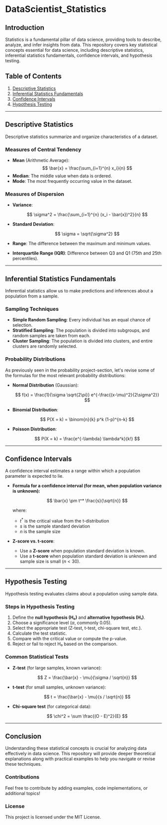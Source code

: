 # DataScientist_Statistics

## Introduction

Statistics is a fundamental pillar of data science, providing tools to describe, analyze, and infer insights from data. This repository covers key statistical concepts essential for data science, including descriptive statistics, inferential statistics fundamentals, confidence intervals, and hypothesis testing.

## Table of Contents

1. [Descriptive Statistics](#descriptive-statistics)
2. [Inferential Statistics Fundamentals](#inferential-statistics-fundamentals)
3. [Confidence Intervals](#confidence-intervals)
4. [Hypothesis Testing](#hypothesis-testing)

---

## Descriptive Statistics

Descriptive statistics summarize and organize characteristics of a dataset.

### Measures of Central Tendency

- **Mean** (Arithmetic Average):
  $$
  \bar{x} = \frac{\sum_{i=1}^{n} x_i}{n}
  $$
- **Median**: The middle value when data is ordered.
- **Mode**: The most frequently occurring value in the dataset.

### Measures of Dispersion

- **Variance**:

    $$
    \sigma^2 = \frac{\sum_{i=1}^{n} (x_i - \bar{x})^2}{n}
    $$

- **Standard Deviation**:

    $$
    \sigma = \sqrt{\sigma^2}
    $$

- **Range**: The difference between the maximum and minimum values.
- **Interquartile Range (IQR)**: Difference between Q3 and Q1 (75th and 25th percentiles).

---

## Inferential Statistics Fundamentals

Inferential statistics allow us to make predictions and inferences about a population from a sample.

### Sampling Techniques

- **Simple Random Sampling**: Every individual has an equal chance of selection.
- **Stratified Sampling**: The population is divided into subgroups, and random samples are taken from each.
- **Cluster Sampling**: The population is divided into clusters, and entire clusters are randomly selected.

### Probability Distributions

As previously seen in the probability project-section, let's revise some of the formulas for the most relevant probability distributions:

- **Normal Distribution** (Gaussian):

  $$
  f(x) = \frac{1}{\sigma \sqrt{2\pi}} e^{-\frac{(x-\mu)^2}{2\sigma^2}}
  $$

- **Binomial Distribution**:

  $$
  P(X = k) = \binom{n}{k} p^k (1-p)^{n-k}
  $$

- **Poisson Distribution**:

  $$
  P(X = k) = \frac{e^{-\lambda} \lambda^k}{k!}
  $$

---

## Confidence Intervals

A confidence interval estimates a range within which a population parameter is expected to lie.

- **Formula for a confidence interval (for mean, when population variance is unknown):**

  $$
  \bar{x} \pm t^* \frac{s}{\sqrt{n}}
  $$

  where:
  - $t^*$ is the critical value from the t-distribution
  - $s$ is the sample standard deviation
  - $n$ is the sample size

- **Z-score vs. t-score**:
  - Use a **Z-score** when population standard deviation is known.
  - Use a **t-score** when population standard deviation is unknown and sample size is small ($n < 30$).

---

## Hypothesis Testing

Hypothesis testing evaluates claims about a population using sample data.

### Steps in Hypothesis Testing

1. Define the **null hypothesis (H₀)** and **alternative hypothesis (H₁)**.
2. Choose a significance level ($\alpha$, commonly 0.05).
3. Select the appropriate test (Z-test, t-test, chi-square test, etc.).
4. Calculate the test statistic.
5. Compare with the critical value or compute the p-value.
6. Reject or fail to reject H₀ based on the comparison.

### Common Statistical Tests

- **Z-test** (for large samples, known variance):
  
  $$
  Z = \frac{\bar{x} - \mu}{\sigma / \sqrt{n}}
  $$

- **t-test** (for small samples, unknown variance):
  
  $$
  t = \frac{\bar{x} - \mu}{s / \sqrt{n}}
  $$

- **Chi-square test** (for categorical data):
  
  $$
  \chi^2 = \sum \frac{(O - E)^2}{E}
  $$
  

---

## Conclusion

Understanding these statistical concepts is crucial for analyzing data effectively in data science. This repository will provide deeper theoretical explanations along with practical examples to help you navigate or revise these techniques.

### Contributions

Feel free to contribute by adding examples, code implementations, or additional topics!

### License

This project is licensed under the MIT License.
